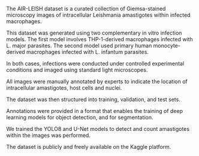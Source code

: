 The AIR-LEISH dataset is a curated collection of Giemsa-stained microscopy images of intracellular Leishmania amastigotes within infected macrophages. 

This dataset was generated using two complementary in vitro infection models. The first model involves THP-1-derived macrophages infected with L. major parasites. The second model used primary human monocyte-derived macrophages infected with L. infantum parasites.

In both cases, infections were conducted under controlled experimental conditions and imaged using standard light microscopes. 

All images were manually annotated by experts to indicate the location of intracellular amastigotes, host cells and nuclei. 

The dataset was then structured into training, validation, and test sets. 

Annotations were provided in a format that enables the training of deep learning models for object detection, and for segmentation. 

We trained the YOLO8 and U-Net models to detect and count amastigotes within the images was performed. 

The dataset is publicly and freely available on the Kaggle platform.
